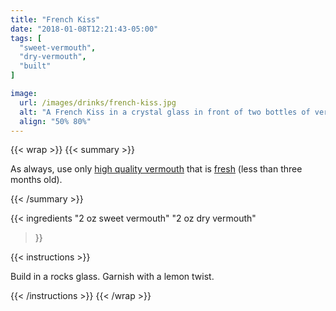 ```yaml
---
title: "French Kiss"
date: "2018-01-08T12:21:43-05:00"
tags: [
  "sweet-vermouth",
  "dry-vermouth",
  "built"
]

image:
  url: /images/drinks/french-kiss.jpg
  alt: "A French Kiss in a crystal glass in front of two bottles of vermouth"
  align: "50% 80%"
---
```

{{< wrap >}}
{{< summary >}}

As always, use only [high quality vermouth](/ingredients/vermouth/#brands) that is [fresh](/ingredients/vermouth/#storing-vermouth) (less than three months old).

{{< /summary >}}

{{< ingredients
"2 oz sweet vermouth"
"2 oz dry vermouth"
>}}

{{< instructions >}}

Build in a rocks glass. Garnish with a lemon twist.

{{< /instructions >}}
{{< /wrap >}}
